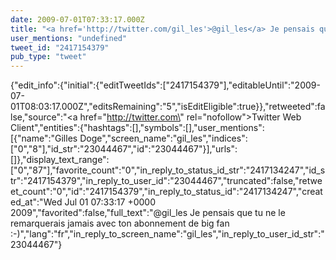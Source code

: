 ```yaml
---
date: 2009-07-01T07:33:17.000Z
title: "<a href='http://twitter.com/gil_les'>@gil_les</a> Je pensais que tu ne le remarquerais jamais avec ton abonnement de big fan :-)″"
user_mentions: "undefined"
tweet_id: "2417154379"
pub_type: "tweet"
---
```

{"edit_info":{"initial":{"editTweetIds":["2417154379"],"editableUntil":"2009-07-01T08:03:17.000Z","editsRemaining":"5","isEditEligible":true}},"retweeted":false,"source":"<a href=\"http://twitter.com\" rel=\"nofollow\">Twitter Web Client</a>","entities":{"hashtags":[],"symbols":[],"user_mentions":[{"name":"Gilles Doge","screen_name":"gil_les","indices":["0","8"],"id_str":"23044467","id":"23044467"}],"urls":[]},"display_text_range":["0","87"],"favorite_count":"0","in_reply_to_status_id_str":"2417134247","id_str":"2417154379","in_reply_to_user_id":"23044467","truncated":false,"retweet_count":"0","id":"2417154379","in_reply_to_status_id":"2417134247","created_at":"Wed Jul 01 07:33:17 +0000 2009","favorited":false,"full_text":"@gil_les Je pensais que tu ne le remarquerais jamais avec ton abonnement de big fan :-)","lang":"fr","in_reply_to_screen_name":"gil_les","in_reply_to_user_id_str":"23044467"}
